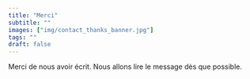 ```yaml
---
title: "Merci"
subtitle: ""
images: ["img/contact_thanks_banner.jpg"]
tags: ""
draft: false
---
```


Merci de nous avoir écrit. Nous allons lire le message dès que possible.
